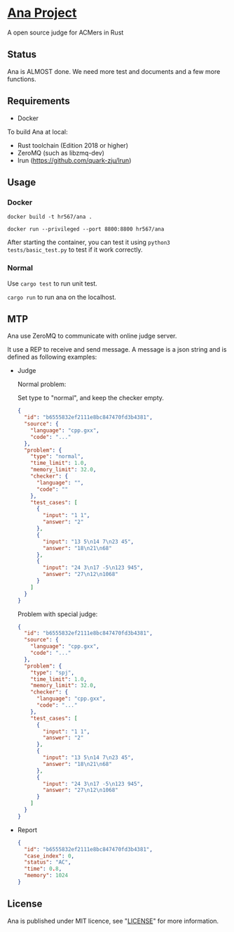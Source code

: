 # [Ana Project](https://gitlab.com/hr567/Ana)

A open source judge for ACMers in Rust


## Status

Ana is ALMOST done.
We need more test and documents
and a few more functions.


## Requirements

* Docker

To build Ana at local:

* Rust toolchain (Edition 2018 or higher)
* ZeroMQ (such as libzmq-dev)
* lrun (https://github.com/quark-zju/lrun)


## Usage

### Docker

`docker build -t hr567/ana .`

`docker run --privileged --port 8800:8800 hr567/ana`

After starting the container,
you can test it using `python3 tests/basic_test.py`
to test if it work correctly.

### Normal

Use `cargo test` to run unit test.

`cargo run` to run ana on the localhost.


## MTP

Ana use ZeroMQ to communicate with online judge server.

It use a REP to receive and send message.
A message is a json string and
is defined as following examples:

* Judge

  Normal problem:

  Set type to "normal", and keep the checker empty.

  ```json
  {
    "id": "b6555832ef2111e8bc847470fd3b4381",
    "source": {
      "language": "cpp.gxx",
      "code": "..."
    },
    "problem": {
      "type": "normal",
      "time_limit": 1.0,
      "memory_limit": 32.0,
      "checker": {
        "language": "",
        "code": ""
      },
      "test_cases": [
        {
          "input": "1 1",
          "answer": "2"
        },
        {
          "input": "13 5\n14 7\n23 45",
          "answer": "18\n21\n68"
        },
        {
          "input": "24 3\n17 -5\n123 945",
          "answer": "27\n12\n1068"
        }
      ]
    }
  }
  ```

  Problem with special judge:

  ```json
  {
    "id": "b6555832ef2111e8bc847470fd3b4381",
    "source": {
      "language": "cpp.gxx",
      "code": "..."
    },
    "problem": {
      "type": "spj",
      "time_limit": 1.0,
      "memory_limit": 32.0,
      "checker": {
        "language": "cpp.gxx",
        "code": "..."
      },
      "test_cases": [
        {
          "input": "1 1",
          "answer": "2"
        },
        {
          "input": "13 5\n14 7\n23 45",
          "answer": "18\n21\n68"
        },
        {
          "input": "24 3\n17 -5\n123 945",
          "answer": "27\n12\n1068"
        }
      ]
    }
  }
  ```
* Report

  ```json
  {
    "id": "b6555832ef2111e8bc847470fd3b4381",
    "case_index": 0,
    "status": "AC",
    "time": 0.8,
    "memory": 1024
  }
  ```


## License

Ana is published under MIT licence,
see "[LICENSE](LICENSE)" for more information.
